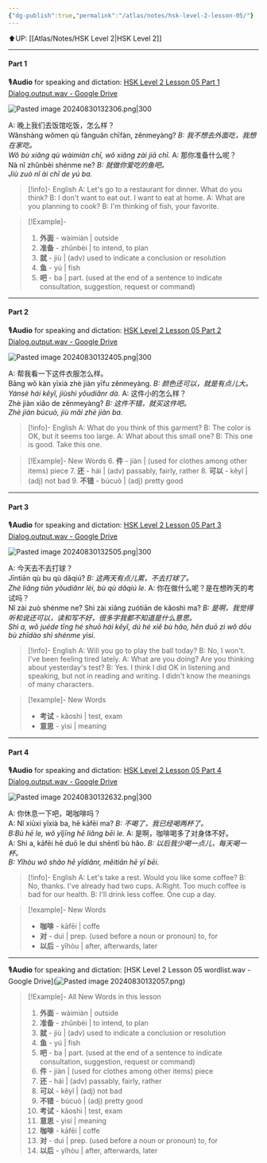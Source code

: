 ```yaml
---
{"dg-publish":true,"permalink":"/atlas/notes/hsk-level-2-lesson-05/"}
---
```


⬆️UP: [[Atlas/Notes/HSK Level 2\|HSK Level 2]]

---
#### Part 1
🎙️**Audio** for speaking and dictation: [HSK Level 2 Lesson 05 Part 1 Dialog.output.wav - Google Drive](https://drive.google.com/file/d/1tvSNHiCDxqrXvsfPXkRA7zMHkNpgfwRy/view?usp=drive_link)

![Pasted image 20240830132306.png|300](/img/user/Atlas/Utility/Images/Pasted%20image%2020240830132306.png)

A: 晚上我们去饭馆吃饭，怎么样？  
Wǎnshàng wǒmen qù fànguǎn chīfàn, zěnmeyàng?
*B: 我不想去外面吃，我想在家吃。*  
*Wǒ bù xiǎng qù wàimiàn chī, wǒ xiǎng zài jiā chī.*
A: 那你准备什么呢？  
Nà nǐ zhǔnbèi shénme ne?
*B: 就做你爱吃的鱼吧。*  
*Jiù zuò nǐ ài chī de yú ba.*


> [!info]- English
A: Let's go to a restaurant for dinner. What do you think?
B: I don't want to eat out. I want to eat at home.
A: What are you planning to cook?
B: I'm thinking of fish, your favorite.

> [!Example]-
> 1. **外面** - wàimiàn | outside
> 2. **准备** - zhǔnbèi | to intend, to plan
> 3. **就** - jiù | (adv) used to indicate a conclusion or resolution
> 4. **鱼** - yú | fish
> 5. **吧** - ba | part. (used at the end of a sentence to indicate consultation, suggestion, request or command)

---
#### Part 2
🎙️**Audio** for speaking and dictation: [HSK Level 2 Lesson 05 Part 2 Dialog.output.wav - Google Drive](https://drive.google.com/file/d/14MNJKtbNPEmccIrW8v4eWaEtiqtGot_L/view?usp=drive_link)

![Pasted image 20240830132405.png|300](/img/user/Atlas/Utility/Images/Pasted%20image%2020240830132405.png)

A: 帮我看一下这件衣服怎么样。  
Bāng wǒ kàn yīxià zhè jiàn yīfu zěnmeyàng.
*B: 颜色还可以，就是有点儿大。*  
*Yánsè hái kěyǐ, jiùshì yǒudiǎnr dà.*
A: 这件小的怎么样？  
Zhè jiàn xiǎo de zěnmeyàng?
*B: 这件不错，就买这件吧。*  
*Zhè jiàn búcuò, jiù mǎi zhè jiàn ba.*


> [!info]- English
> A: What do you think of this garment?
> B: The color is OK, but it seems too large.
> A: What about this small one?
> B: This one is good. Take this one.


> [!Example]- New Words
> 6. **件** - jiàn | (used for clothes among other items) piece
> 7. **还** - hái | (adv) passably, fairly, rather
> 8. **可以** - kěyǐ | (adj) not bad
> 9. **不错** - búcuò | (adj) pretty good


---
#### Part 3
🎙️**Audio** for speaking and dictation: [HSK Level 2 Lesson 05 Part 3 Dialog.output.wav - Google Drive](https://drive.google.com/file/d/1EIz3kQRRy90pdusddfQjWdyar27UCuFK/view?usp=drive_link)

![Pasted image 20240830132505.png|300](/img/user/Atlas/Utility/Images/Pasted%20image%2020240830132505.png)

A: 今天去不去打球？  
Jīntiān qù bu qù dǎqiú?
*B: 这两天有点儿累，不去打球了。*  
*Zhè liǎng tiān yǒudiǎnr lèi, bù qù dǎqiú le.*
A: 你在做什么呢？是在想昨天的考试吗？  
Nǐ zài zuò shénme ne? Shì zài xiǎng zuótiān de kǎoshì ma?
*B: 是啊，我觉得听和说还可以，读和写不好，很多字我都不知道是什么意思。*  
*Shì a, wǒ juéde tīng hé shuō hái kěyǐ, dú hé xiě bù hǎo, hěn duō zì wǒ dōu bù zhīdào shì shénme yìsi.*

> [!info]- English
> A: Will you go to play the ball today?
> B: No, I won't. I've been feeling tired lately.
> A: What are you doing? Are you thinking about yesterday's test?
> B: Yes. I think I did OK in listening and speaking, but not in reading and writing. I didn't know the meanings of many characters.

> [!example]- New Words
> - **考试** - kǎoshì | test, exam 
> - **意思** - yìsi | meaning

---
#### Part 4
🎙️**Audio** for speaking and dictation: [HSK Level 2 Lesson 05 Part 4 Dialog.output.wav - Google Drive](https://drive.google.com/file/d/1tKtWkNWvxO_EMMEWt6Ae0reaZufOmX0Y/view?usp=drive_link)

![Pasted image 20240830132632.png|300](/img/user/Atlas/Utility/Images/Pasted%20image%2020240830132632.png)

A: 你休息一下吧，喝咖啡吗？  
A: Nǐ xiūxi yīxià ba, hē kāfēi ma?
*B: 不喝了，我已经喝两杯了。*  
*B:Bù hē le, wǒ yǐjīng hē liǎng bēi le.*
A: 是啊，咖啡喝多了对身体不好。  
A: Shì a, kāfēi hē duō le duì shēntǐ bù hǎo.
*B: 以后我少喝一点儿，每天喝一杯。*  
*B: Yǐhòu wǒ shǎo hē yīdiǎnr, měitiān hē yī bēi.*

> [!info]- English
> A: Let's take a rest. Would you like some coffee?
> B: No, thanks. I've already had two cups.
> A:Right. Too much coffee is bad for our health.
> B: I'll drink less coffee. One cup a day.

> [!example]- New Words
> - **咖啡** - kāfēi | coffe
> - **对** - duì | prep. (used before a noun or pronoun) to, for
> - **以后** - yǐhòu | after, afterwards, later

---
🎙️**Audio** for speaking and dictation: [HSK Level 2 Lesson 05 wordlist.wav - Google Drive](![Pasted image 20240830132057.png](/img/user/Atlas/Utility/Images/Pasted%20image%2020240830132057.png))

> [!Example]- All New Words in this lesson
> 1. **外面** - wàimiàn | outside
> 2. **准备** - zhǔnbèi | to intend, to plan
> 3. **就** - jiù | (adv) used to indicate a conclusion or resolution
> 4. **鱼** - yú | fish
> 5. **吧** - ba | part. (used at the end of a sentence to indicate consultation, suggestion, request or command)
> 6. **件** - jiàn | (used for clothes among other items) piece
> 7. **还** - hái | (adv) passably, fairly, rather
> 8. **可以** - kěyǐ | (adj) not bad
> 9. **不错** - búcuò | (adj) pretty good
> 10. **考试** - kǎoshì | test, exam 
> 11. **意思** - yìsi | meaning
> 12. **咖啡** - kāfēi | coffe
> 13. **对** - duì | prep. (used before a noun or pronoun) to, for
> 14. **以后** - yǐhòu | after, afterwards, later


